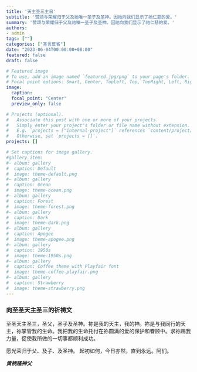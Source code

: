 ```yaml
---
title: '天主圣三主日'
subtitle: '赞颂与荣耀归于父及祂唯一圣子及圣神。因祂向我们显示了祂仁慈的爱。'
summary: '赞颂与荣耀归于父及祂唯一圣子及圣神。因祂向我们显示了祂仁慈的爱。'
authors:
- admin
tags: [""]
categories: ["圣言反省"]
date: "2023-06-04T00:00:00+08:00"
featured: false
draft: false

# Featured image
# To use, add an image named `featured.jpg/png` to your page's folder.
# Focal point options: Smart, Center, TopLeft, Top, TopRight, Left, Right, BottomLeft, Bottom, BottomRight
image:
  caption:
  focal_point: "Center"
  preview_only: false

# Projects (optional).
#   Associate this post with one or more of your projects.
#   Simply enter your project's folder or file name without extension.
#   E.g. `projects = ["internal-project"]` references `content/project/deep-learning/index.md`.
#   Otherwise, set `projects = []`.
projects: []

# Set captions for image gallery.
#gallery_item:
#- album: gallery
#  caption: Default
#  image: theme-default.png
#- album: gallery
#  caption: Ocean
#  image: theme-ocean.png
#- album: gallery
#  caption: Forest
#  image: theme-forest.png
#- album: gallery
#  caption: Dark
#  image: theme-dark.png
#- album: gallery
#  caption: Apogee
#  image: theme-apogee.png
#- album: gallery
#  caption: 1950s
#  image: theme-1950s.png
#- album: gallery
#  caption: Coffee theme with Playfair font
#  image: theme-coffee-playfair.png
#- album: gallery
#  caption: Strawberry
#  image: theme-strawberry.png
---
```

### 向至圣天主圣三的祈祷文
至圣天主圣三，圣父，圣子及圣神。祢是我的天主，我的神。祢是与我同行的天主，祢掌管我的生命。我把我的生命托付在祢圆满的爱的保护和眷顾中。求祢赐我力量，促使我所做的一切事都顺利成功。

愿光荣归于父、及子、及圣神。 起初如何，今日亦然，直到永远。阿们。

___黄柄隆神父___